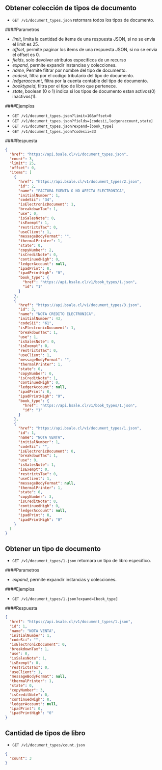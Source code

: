 Obtener colección de tipos de documento
---------------------------------------

* `GET /v1/document_types.json` retornara todos los tipos de documento.

####Parametros

- *limit*, limita la cantidad de items de una respuesta JSON, si no se envia el limit es 25.
- *offset*, permite paginar los items de una respuesta JSON, si no se envia el offset es 0.
- *fields*, solo devolver atributos especificos de un recurso
- *expand*, permite expandir instancias y colecciones.
- *name*, Permite filtrar por nombre del tipo de documento.
- *codesii*, filtra por el codigo tributario del tipo de documento.
- *ledgeraccount*, filtra por la cuenta contable del tipo de documento.
- *booktypeid*, filtra por el tipo de libro que pertenece.
- *state*, boolean (0 o 1) indica si los tipos de documento estan activos(0) inactivos(1).

####Ejemplos

* `GET /v1/document_types.json?limit=10&offset=0`
* `GET /v1/document_types.json?fields=[codesii,ledgeraccount,state]`
* `GET /v1/document_types.json?expand=[book_type]`
* `GET /v1/document_types.json?codesii=33`

####Respuesta
```json
{
  "href": "https://api.bsale.cl/v1/document_types.json",
  "count": 3,
  "limit": 25,
  "offset": 0,
  "items": [
    {
      "href": "https://api.bsale.cl/v1/document_types/2.json",
      "id": 2,
      "name": "FACTURA EXENTA O NO AFECTA ELECTRONICA",
      "initialNumber": 1,
      "codeSii": "34",
      "isElectronicDocument": 1,
      "breakdownTax": 1,
      "use": 0,
      "isSalesNote": 0,
      "isExempt": 1,
      "restrictsTax": 0,
      "useClient": 1,
      "messageBodyFormat": "",
      "thermalPrinter": 1,
      "state": 0,
      "copyNumber": 2,
      "isCreditNote": 0,
      "continuedHigh": 0,
      "ledgerAccount": null,
      "ipadPrint": 0,
      "ipadPrintHigh": "0",
      "book_type": {
        "href": "https://api.bsale.cl/v1/book_types/1.json",
        "id": "1"
      }
    },
    {
      "href": "https://api.bsale.cl/v1/document_types/3.json",
      "id": 3,
      "name": "NOTA CREDITO ELECTRONICA",
      "initialNumber": 43,
      "codeSii": "61",
      "isElectronicDocument": 1,
      "breakdownTax": 1,
      "use": 1,
      "isSalesNote": 0,
      "isExempt": 0,
      "restrictsTax": 0,
      "useClient": 1,
      "messageBodyFormat": "",
      "thermalPrinter": 1,
      "state": 0,
      "copyNumber": 0,
      "isCreditNote": 1,
      "continuedHigh": 0,
      "ledgerAccount": null,
      "ipadPrint": 0,
      "ipadPrintHigh": "0",
      "book_type": {
        "href": "https://api.bsale.cl/v1/book_types/1.json",
        "id": "1"
      }
    },
    {
      "href": "https://api.bsale.cl/v1/document_types/1.json",
      "id": 1,
      "name": "NOTA VENTA",
      "initialNumber": 1,
      "codeSii": "",
      "isElectronicDocument": 0,
      "breakdownTax": 1,
      "use": 0,
      "isSalesNote": 1,
      "isExempt": 0,
      "restrictsTax": 0,
      "useClient": 1,
      "messageBodyFormat": null,
      "thermalPrinter": 1,
      "state": 0,
      "copyNumber": 3,
      "isCreditNote": 0,
      "continuedHigh": 0,
      "ledgerAccount": null,
      "ipadPrint": 0,
      "ipadPrintHigh": "0"
    }
  ]
}
```
Obtener un tipo de documento
----------------------------

* `GET /v1/document_types/1.json` retornara un tipo de libro específico.

####Parametros

- *expand*, permite expandir instancias y colecciones.

####Ejemplos

* `GET /v1/document_types/1.json?expand=[book_type]`

####Respuesta
```json
{
  "href": "https://api.bsale.cl/v1/document_types/1.json",
  "id": 1,
  "name": "NOTA VENTA",
  "initialNumber": 1,
  "codeSii": "",
  "isElectronicDocument": 0,
  "breakdownTax": 1,
  "use": 0,
  "isSalesNote": 1,
  "isExempt": 0,
  "restrictsTax": 0,
  "useClient": 1,
  "messageBodyFormat": null,
  "thermalPrinter": 1,
  "state": 0,
  "copyNumber": 3,
  "isCreditNote": 0,
  "continuedHigh": 0,
  "ledgerAccount": null,
  "ipadPrint": 0,
  "ipadPrintHigh": "0"
}
```
Cantidad de tipos de libro
----------------------------------

* `GET /v1/document_types/count.json`
```json
{
  "count": 3
}
```